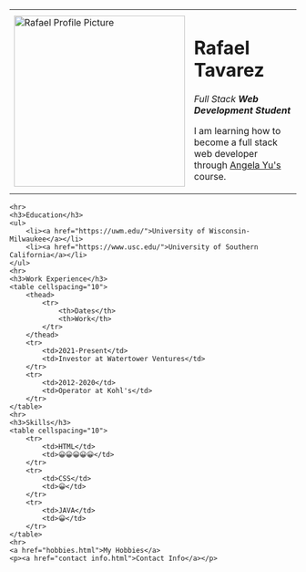 <!DOCTYPE html>
<html>

<head>
    <meta charset="UTF-8">
    <title>💚 Raf's Personal Projects</title>
</head>

<body>
    <table cellspacing="20">
        <tr>
            <td><img src="images/Marc Marquez Wallpaper" div="" height="300" width="300"
                    alt="Rafael Profile Picture" </td>
            <td>
                <h1>Rafael Tavarez</h1>
                <p><em>Full Stack <strong>Web Development Student</strong></em></p>
                <p>I am learning how to become a full stack web developer through <a
                        href="https://www.udemy.com/course/the-complete-web-development-bootcamp/learn/lecture/12287450#content">Angela
                        Yu's</a> course. </p>
            </td>
        </tr>
    </table>

    <hr>
    <h3>Education</h3>
    <ul>
        <li><a href="https://uwm.edu/">University of Wisconsin-Milwaukee</a></li>
        <li><a href="https://www.usc.edu/">University of Southern California</a></li>
    </ul>
    <hr>
    <h3>Work Experience</h3>
    <table cellspacing="10">
        <thead>
            <tr>
                <th>Dates</th>
                <th>Work</th>
            </tr>
        </thead>
        <tr>
            <td>2021-Present</td>
            <td>Investor at Watertower Ventures</td>
        </tr>
        <tr>
            <td>2012-2020</td>
            <td>Operator at Kohl's</td>
        </tr>
    </table>
    <hr>
    <h3>Skills</h3>
    <table cellspacing="10">
        <tr>
            <td>HTML</td>
            <td>😀😀😀😀😀</td>
        </tr>
        <tr>
            <td>CSS</td>
            <td>😀</td>
        </tr>
        <tr>
            <td>JAVA</td>
            <td>😀</td>
        </tr>
    </table>
    <hr>
    <a href="hobbies.html">My Hobbies</a>
    <p><a href="contact info.html">Contact Info</a></p>
</body>

</html>
